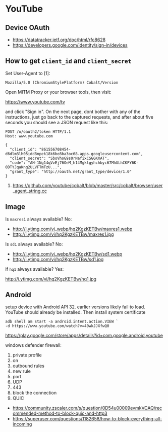 # YouTube

## Device OAuth

- https://datatracker.ietf.org/doc/html/rfc8628
- https://developers.google.com/identity/sign-in/devices

## How to get `client_id` and `client_secret`

Set User-Agent to [1]:

~~~
Mozilla/5.0 (ChromiumStylePlatform) Cobalt/Version
~~~

Open MITM Proxy or your browser tools, then visit:

https://www.youtube.com/tv

and click "Sign in". On the next page, dont bother with any of the instructions,
just go back to the captured requests, and after about five seconds you should
see a JSON request like this:

~~~
POST /o/oauth2/token HTTP/1.1
Host: www.youtube.com

{
  "client_id": "861556708454-d6dlm3lh05idd8npek18k6be8ba3oc68.apps.googleusercontent.com",
  "client_secret": "SboVhoG9s0rNafixCSGGKXAT",
  "code": "AH-1Ng14qVvEj76OeM_h14Mgklgyhchbyc67MhULhCKPY6K-0DTYJqaKng2ULVFTmTzU...",
  "grant_type": "http://oauth.net/grant_type/device/1.0"
}
~~~

1. <https://github.com/youtube/cobalt/blob/master/src/cobalt/browser/user_agent_string.cc>

## Image

Is `maxres1` always available? No:

- <http://i.ytimg.com/vi_webp/hq2KgzKETBw/maxres1.webp>
- http://i.ytimg.com/vi/hq2KgzKETBw/maxres1.jpg

Is `sd1` always available? No:

- <http://i.ytimg.com/vi_webp/hq2KgzKETBw/sd1.webp>
- http://i.ytimg.com/vi/hq2KgzKETBw/sd1.jpg

If `hq1` always available? Yes:

http://i.ytimg.com/vi/hq2KgzKETBw/hq1.jpg

## Android

setup device with Android API 32. earlier versions likely fail to load. YouTube
should already be installed. Then install system certificate

~~~
adb shell am start -a android.intent.action.VIEW `
-d https://www.youtube.com/watch?v=40wkJJXfwQ0
~~~

https://play.google.com/store/apps/details?id=com.google.android.youtube

windows defender firewall:

1. private profile
2. on
3. outbound rules
4. new rule
5. port
6. UDP
7. 443
8. block the connection
9. QUIC

- https://community.zscaler.com/s/question/0D54u00009evmkVCAQ/recommended-method-to-block-quic-and-http3
- https://superuser.com/questions/1182658/how-to-block-everything-all-incoming
